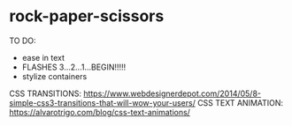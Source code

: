 # rock-paper-scissors




TO DO: 
- ease in text
- FLASHES 3...2...1...BEGIN!!!!!
- stylize containers

CSS TRANSITIONS:
https://www.webdesignerdepot.com/2014/05/8-simple-css3-transitions-that-will-wow-your-users/
CSS TEXT ANIMATION:
https://alvarotrigo.com/blog/css-text-animations/